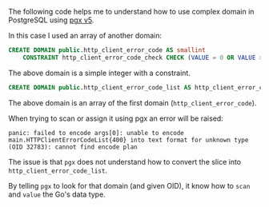 The following code helps me to understand how to use complex domain in PostgreSQL using [pgx v5](https://github.com/jackc/pgx).

In this case I used an array of another domain:

```SQL
CREATE DOMAIN public.http_client_error_code AS smallint
	CONSTRAINT http_client_error_code_check CHECK (VALUE = 0 OR VALUE >= 400 AND VALUE <= 499);
```

The above domain is a simple integer with a constraint.

```SQL
CREATE DOMAIN public.http_client_error_code_list AS http_client_error_code[];
```

The above domain is an array of the first domain (`http_client_error_code`).

When trying to scan or assign it using pgx an error will be raised:

```
panic: failed to encode args[0]: unable to encode main.HTTPClientErrorCodeList{400} into text format for unknown type (OID 32783): cannot find encode plan
```

The issue is that `pgx` does not understand how to convert the slice into `http_client_error_code_list`.

By telling `pgx` to look for that domain (and given OID), it know how to `scan` and `value` the Go's data type.

